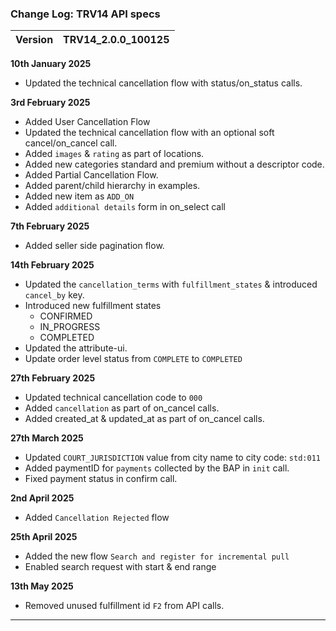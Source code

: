 ### Change Log:  TRV14 API specs

| Version | TRV14_2.0.0_100125 |
| :------ | :----------------- |

****10th January 2025****

- Updated the technical cancellation flow with status/on_status calls.

****3rd February 2025****

- Added User Cancellation Flow
- Updated the technical cancellation flow with an optional soft cancel/on_cancel call.
- Added `images` & `rating` as part of locations.
- Added new categories standard and premium without a descriptor code.
- Added Partial Cancellation Flow.
- Added parent/child hierarchy in examples.
- Added new item as `ADD_ON`
- Added `additional details` form in on_select call

****7th February 2025****

- Added seller side pagination flow.

****14th February 2025****

- Updated the `cancellation_terms` with `fulfillment_states` & introduced `cancel_by` key.
- Introduced new fulfillment states
  - CONFIRMED
  - IN_PROGRESS
  - COMPLETED
- Updated the attribute-ui.
- Update order level status from `COMPLETE` to `COMPLETED`

****27th February 2025****

- Updated technical cancellation code to `000`
- Added `cancellation` as part of on_cancel calls.
- Added created_at & updated_at as part of on_cancel calls.

****27th March 2025****

- Updated `COURT_JURISDICTION` value from city name to city code: `std:011`
- Added paymentID for `payments` collected by the BAP in `init` call.
- Fixed payment status in confirm call.

 ****2nd April 2025****

- Added `Cancellation Rejected` flow

 ****25th April 2025****

- Added the new flow `Search and register for incremental pull`
- Enabled search request with start & end range

 ****13th May 2025****
- Removed unused fulfillment id `F2` from API calls.  

---
